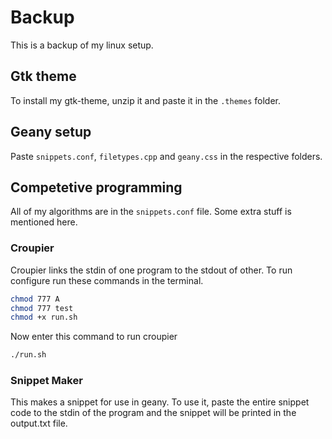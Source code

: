 # Backup
This is a backup of my linux setup.
## Gtk theme
To install my gtk-theme, unzip it and paste it in the `.themes` folder.
## Geany setup
Paste `snippets.conf`, `filetypes.cpp` and `geany.css` in the respective folders.
## Competetive programming
All of my algorithms are in the `snippets.conf` file. Some extra stuff is mentioned here.
### Croupier
Croupier links the stdin of one program to the stdout of other. To run configure run these commands in the terminal.
```sh
chmod 777 A
chmod 777 test
chmod +x run.sh
```
Now enter this command to run croupier
```sh
./run.sh
```
### Snippet Maker
This makes a snippet for use in geany. To use it, paste the entire snippet code to the stdin of the program and the snippet will be printed in the output.txt file.
